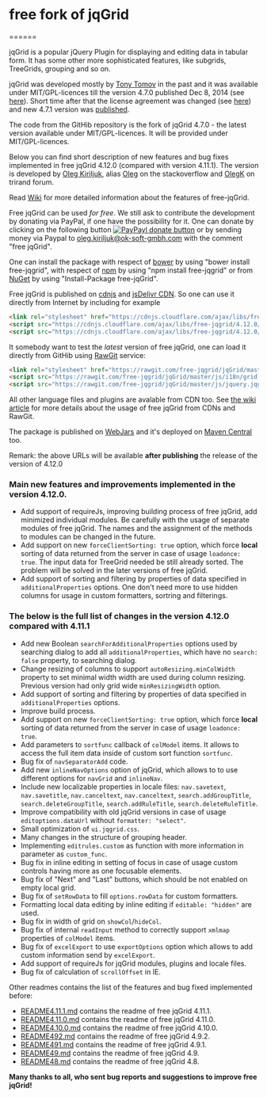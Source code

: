 # free fork of jqGrid
======

jqGrid is a popular jQuery Plugin for displaying and editing data in tabular form. It has some other more sophisticated features, like subgrids, TreeGrids, grouping and so on.

jqGrid was developed mostly by [Tony Tomov](https://github.com/tonytomov) in the past and it was available under MIT/GPL-licences till the version 4.7.0 published Dec 8, 2014 (see [here](https://github.com/tonytomov/jqGrid/tree/v4.7.0)). Short time after that the license agreement was changed (see <a href="https://github.com/tonytomov/jqGrid/commit/1b2cb55c93ee8b279f15a3faf5a2f82a98da3b4c">here</a>) and new 4.7.1 version was <a href="https://github.com/tonytomov/jqGrid/tree/v4.7.1">published</a>.

The code from the GitHib repository is the fork of jqGrid 4.7.0 - the latest version available under MIT/GPL-licences. It will be provided under MIT/GPL-licences.

Below you can find short description of new features and bug fixes implemented in free jqGrid 4.12.0 (compared with version 4.11.1). The version is developed by [Oleg Kiriljuk](https://github.com/OlegKi), alias [Oleg](http://stackoverflow.com/users/315935/oleg) on the stackoverflow and [OlegK](http://www.trirand.com/blog/?page_id=393) on trirand forum.

Read [Wiki](https://github.com/free-jqgrid/jqGrid/wiki) for more detailed information about the features of free-jqGrid.

Free jqGrid can be used *for free*. We still ask to contribute the development by donating via PayPal, if one have the possibility for it. One can donate by clicking on the following button [![PayPayl donate button](https://www.paypalobjects.com/webstatic/en_US/btn/btn_donate_pp_142x27.png)](https://www.paypal.com/cgi-bin/webscr?cmd=_s-xclick&hosted_button_id=JGTCBLQM2BYHG "Donate once-off to free jqGrid project using Paypal") or by sending money via Paypal to oleg.kiriljuk@ok-soft-gmbh.com with the comment "free jqGrid".

One can install the package with respect of [bower](http://bower.io/search/?q=free-jqgrid) by using "bower install free-jqgrid", with respect of [npm](https://www.npmjs.com/package/free-jqgrid) by using "npm install free-jqgrid" or from [NuGet](https://www.nuget.org/packages/free-jqGrid) by using "Install-Package free-jqGrid".

Free jqGrid is published on [cdnjs](https://cdnjs.com/libraries/free-jqgrid) and [jsDelivr CDN](http://www.jsdelivr.com/#!free-jqgrid). So one can use it directly from Internet by including for example
```html
<link rel="stylesheet" href="https://cdnjs.cloudflare.com/ajax/libs/free-jqgrid/4.12.0/css/ui.jqgrid.min.css">
<script src="https://cdnjs.cloudflare.com/ajax/libs/free-jqgrid/4.12.0/js/i18n/grid.locale-de.min.js"></script>
<script src="https://cdnjs.cloudflare.com/ajax/libs/free-jqgrid/4.12.0/js/jquery.jqgrid.min.js"></script>
```

It somebody want to test the *latest* version of free jqGrid, one can load it directly from GitHib using [RawGit](http://rawgit.com/) service:
```html
<link rel="stylesheet" href="https://rawgit.com/free-jqgrid/jqGrid/master/css/ui.jqgrid.css">
<script src="https://rawgit.com/free-jqgrid/jqGrid/master/js/i18n/grid.locale-de.js"></script>
<script src="https://rawgit.com/free-jqgrid/jqGrid/master/js/jquery.jqgrid.src.js"></script>
```
All other language files and plugins are avalable from CDN too. See [the wiki article](https://github.com/free-jqgrid/jqGrid/wiki/Access-free-jqGrid-from-different-CDNs) for more details about the usage of free jqGrid from CDNs and RawGit.

The package is published on [WebJars](http://www.webjars.org/) and it's deployed on [Maven Central]((http://search.maven.org/#search%7Cga%7C1%7Ca%3A%22free-jqgrid%22)) too.

Remark: the above URLs will be available **after publishing** the release of the version of 4.12.0

### Main new features and improvements implemented in the version 4.12.0.

* Add support of requireJs, improving building process of free jqGrid, add minimized individual modules. Be carefully with the usage of separate modules of free jqGrid. The names and the assignment of the methods to modules can be changed in the future.
* Add support on new `forceClientSorting: true` option, which force **local** sorting of data returned from the server in case of usage `loadonce: true`. The input data for TreeGrid needed be still already sorted. The problem will be solved in the later versions of free jqGrid.
* Add support of sorting and filtering by properties of data specified in `additionalProperties` options. One don't need more to use hidden columns for usage in custom formatters, sortring and filterings.

### The below is the full list of changes in the version 4.12.0 compared with 4.11.1

* Add new Boolean `searchForAdditionalProperties` options used by searching dialog to add all `additionalProperties`, which have no `search: false` property, to searching dialog.
* Change resizing of columns to support `autoResizing.minColWidth` property to set minimal width width are used during column resizing. Previous version had only grid wide `minResizingWidth` option.
* Add support of sorting and filtering by properties of data specified in `additionalProperties` options.
* Improve build process.
* Add support on new `forceClientSorting: true` option, which force **local** sorting of data returned from the server in case of usage `loadonce: true`.
* Add parameters to `sortfunc` callback of `colModel` items. It allows to access the full item data inside of custom sort function `sortfunc`.
* Bug fix of `navSeparatorAdd` code.
* Add new `inlineNavOptions` option of jqGrid, which allows to to use different options for `navGrid` and `inlineNav`.
* Include new localizable properties in locale files: `nav.savetext`, `nav.savetitle`, `nav.canceltext`, `nav.canceltext`, `search.addGroupTitle`, `search.deleteGroupTitle`, `search.addRuleTitle`, `search.deleteRuleTitle`.
* Improve compatibility with old jqGrid versions in case of usage `editoptions.dataUrl` without `formatter: "select"`.
* Small optimization of `ui.jqgrid.css`.
* Many changes in the structure of grouping header.
* Implementing `editrules.custom` as function with more information in parameter as `custom_func`.
* Bug fix in inline editing in setting of focus in case of usage custom controls having more as one focusable elements.
* Bug fix of "Next" and "Last" buttons, which should be not enabled on empty local grid.
* Bug fix of `setRowData` to fill `options.rowData` for custom formatters.
* Formatting local data editing by inline editing if `editable: "hidden"` are used.
* Bug fix in width of grid on `showCol`/`hideCol`.
* Bug fix of internal `readInput` method to correctly support `xmlmap` properties of `colModel` items.
* Bug fix of `excelExport` to use `exportOptions` option which allows to add custom information send by `excelExport`.
* Add support of requireJs for jqGrid modules, plugins and locale files.
* Bug fix of calculation of `scrollOffset` in IE.

Other readmes contains the list of the features and bug fixed implemented before:

* [README4.11.1.md](https://github.com/free-jqgrid/jqGrid/blob/master/README4.11.1.md) contains the readme of free jqGrid 4.11.1.
* [README4.11.0.md](https://github.com/free-jqgrid/jqGrid/blob/master/README4.11.0.md) contains the readme of free jqGrid 4.11.0.
* [README4.10.0.md](https://github.com/free-jqgrid/jqGrid/blob/master/README4.10.0.md) contains the readme of free jqGrid 4.10.0.
* [README492.md](https://github.com/free-jqgrid/jqGrid/blob/master/README492.md) contains the readme of free jqGrid 4.9.2.
* [README491.md](https://github.com/free-jqgrid/jqGrid/blob/master/README491.md) contains the readme of free jqGrid 4.9.1.
* [README49.md](https://github.com/free-jqgrid/jqGrid/blob/master/README49.md) contains the readme of free jqGrid 4.9.
* [README48.md](https://github.com/free-jqgrid/jqGrid/blob/master/README48.md) contains the readme of free jqGrid 4.8.

**Many thanks to all, who sent bug reports and suggestions to improve free jqGrid!**
